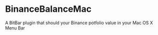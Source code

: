 # BinanceBalanceMac
A BitBar plugin that should your Binance potfolio value in your Mac OS X Menu Bar
